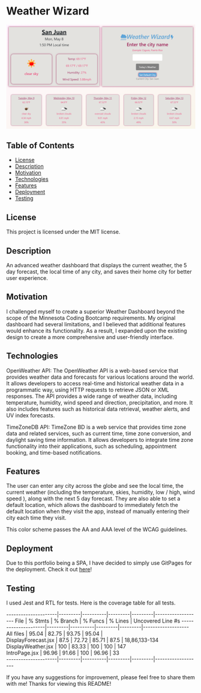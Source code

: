# Weather Wizard

![Screenshot](./public/assets/react-weather-screenshot.png)
## Table of Contents
- [License](#license)
- [Description](#description)
- [Motivation](#motivation)
- [Technologies](#technologies)
- [Features](#features)
- [Deployment](#Deployment)
- [Testing](#testing)

## License
This project is licensed under the MIT license.

## Description
An advanced weather dashboard that displays the current weather, the 5 day forecast, the local time of any city, and saves their home city for better user experience. 

## Motivation
I challenged myself to create a superior Weather Dashboard beyond the scope of the Minnesota Coding Bootcamp requirements. My original dashboard had several limitations, and I believed that additional features would enhance its functionality. As a result, I expanded upon the existing design to create a more comprehensive and user-friendly interface.

## Technologies
OpenWeather API:
The OpenWeather API is a web-based service that provides weather data and forecasts for various locations around the world. It allows developers to access real-time and historical weather data in a programmatic way, using HTTP requests to retrieve JSON or XML responses. The API provides a wide range of weather data, including temperature, humidity, wind speed and direction, precipitation, and more. It also includes features such as historical data retrieval, weather alerts, and UV index forecasts. 

TimeZoneDB API:
TimeZone BD is a web service that provides time zone data and related services, such as current time, time zone conversion, and daylight saving time information. It allows developers to integrate time zone functionality into their applications, such as scheduling, appointment booking, and time-based notifications. 

## Features
The user can enter any city across the globe and see the local time, the current weather (including the temperature, skies, humidity, low / high, wind speed ), along with the next 5 day forecast. They are also able to set a default location, which allows the dashboard to immediately fetch the default location when they visit the app, instead of manually entering their city each time they visit. 

This color scheme passes the AA and AAA level of the WCAG guidelines.

## Deployment
Due to this portfolio being a SPA, I have decided to simply use GitPages for the deployment. Check it out [here](https://kenny4297.github.io/Weather-Wizard/)!

## Testing
I used Jest and RTL for tests. Here is the coverage table for all tests.

---------------------|---------|----------|---------|---------|-------------------
File                 | % Stmts | % Branch | % Funcs | % Lines | Uncovered Line #s 
---------------------|---------|----------|---------|---------|-------------------
All files            |   95.04 |    82.75 |   93.75 |   95.04 |                   
 DisplayForecast.jsx |    87.5 |    72.72 |   85.71 |    87.5 | 18,86,133-134     
 DisplayWeather.jsx  |     100 |    83.33 |     100 |     100 | 147               
 IntroPage.jsx       |   96.96 |    91.66 |     100 |   96.96 | 33                
---------------------|---------|----------|---------|---------|-------------------


If you have any suggestions for improvement, please feel free to share them with me! Thanks for viewing this README!


